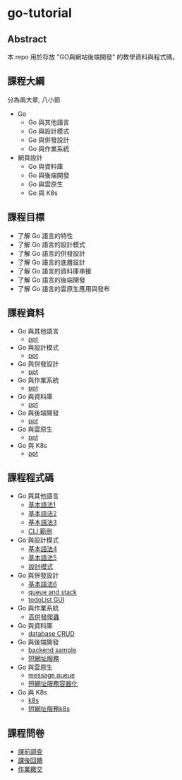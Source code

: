 # go-tutorial

## Abstract

本 repo 用於存放 "GO與網站後端開發" 的教學資料與程式碼。

## 課程大綱

分為兩大章, 八小節

- Go
    - Go 與其他語言
    - Go 與設計模式
    - Go 與併發設計
    - Go 與作業系統
- 網頁設計
    - Go 與資料庫
    - Go 與後端開發
    - Go 與雲原生
    - Go 與 K8s

## 課程目標

- 了解 Go 語言的特性
- 了解 Go 語言的設計模式
- 了解 Go 語言的併發設計
- 了解 Go 語言的底層設計
- 了解 Go 語言的資料庫串接
- 了解 Go 語言的後端開發
- 了解 Go 語言的雲原生應用與發布

## 課程資料

- Go 與其他語言
  - [ppt](./ppt/Go_Lesson_01.pptx.pdf)
- Go 與設計模式
  - [ppt](./ppt/Go_Lesson_02.pptx.pdf)
- Go 與併發設計
  - [ppt](./ppt/Go_Lesson_03.pptx.pdf)
- Go 與作業系統
  - [ppt](./ppt/Go_Lesson_04.pptx.pdf)
- Go 與資料庫
  - [ppt](./ppt/Go_Lesson_05.pptx.pdf)
- Go 與後端開發
  - [ppt](./ppt/Go_Lesson_06.pptx.pdf)
- Go 與雲原生
  - [ppt](./ppt/Go_Lesson_07.pptx.pdf)
- Go 與 K8s
  - [ppt](./ppt/Go_Lesson_08.pptx.pdf)

## 課程程式碼

- Go 與其他語言
  - [基本語法1](./go-tour/cmd/basic.go)
  - [基本語法2](./go-tour/cmd/flow.go)
  - [基本語法3](./go-tour/cmd/type.go)
  - [CLI 範例](./cli-sample)
- Go 與設計模式
  - [基本語法4](./go-tour/cmd/interface.go)
  - [基本語法5](./go-tour/cmd/generic.go)
  - [設計模式](./design-pattern)
- Go 與併發設計
  - [基本語法6](./go-tour/cmd/concurrency.go)
  - [queue and stack](./data-structure)
  - [todoList GUI](./gui)
- Go 與作業系統
  - [高併發爬蟲](./web-crawler)
- Go 與資料庫
  - [database CRUD](./db) 
- Go 與後端開發
  - [backend sample](./backend)
  - [短網址服務](./short-url)
- Go 與雲原生
  - [message queue](./mq)
  - [短網址服務容器化](./short-url/Dockerfile)
- Go 與 K8s
  - [k8s](./k8s)
  - [短網址服務k8s](./short-url/k8s.yaml)
## 課程問卷
- [課前調查](https://forms.gle/MSHWaqk11gGDsezb6)
  <!--姓名_日期_回饋-->
- [課後回饋](https://forms.gle/D48U37tbWBmc4y3u6)
  <!--姓名_作業-->
- [作業繳交](https://forms.gle/3sawerMPGQMQxjDU9)
